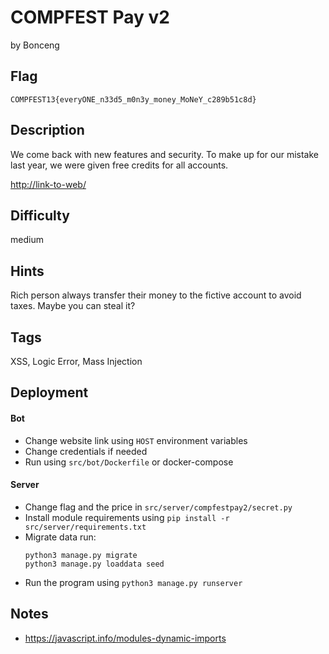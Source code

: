# COMPFEST Pay v2

by Bonceng

## Flag

```
COMPFEST13{everyONE_n33d5_m0n3y_money_MoNeY_c289b51c8d}
```

## Description
We come back with new features and security. To make up for our mistake last year, we were given free credits for all accounts.

[http://link-to-web/](#)

## Difficulty
medium

## Hints
Rich person always transfer their money to the fictive account to avoid taxes. Maybe you can steal it?

## Tags
XSS, Logic Error, Mass Injection

## Deployment
#### Bot
- Change website link using `HOST` environment variables
- Change credentials if needed
- Run using `src/bot/Dockerfile` or docker-compose

#### Server
- Change flag and the price in `src/server/compfestpay2/secret.py`
- Install module requirements using `pip install -r src/server/requirements.txt` 
- Migrate data run:
    ```
    python3 manage.py migrate
    python3 manage.py loaddata seed
    ```
- Run the program using `python3 manage.py runserver`

## Notes
- https://javascript.info/modules-dynamic-imports